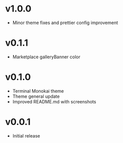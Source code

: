 # v1.0.0

- Minor theme fixes and prettier config improvement

# v0.1.1

- Marketplace galleryBanner color

# v0.1.0

- Terminal Monokai theme
- Theme general update
- Improved README.md with screenshots

# v0.0.1

- Initial release
